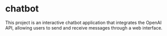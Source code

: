 # chatbot
This project is an interactive chatbot application that integrates the OpenAI API, allowing users to send and receive messages through a web interface.
